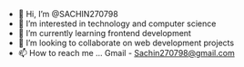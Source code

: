 - 👋 Hi, I’m @SACHIN270798
- 👀 I’m interested in technology and computer science 
- 🌱 I’m currently learning frontend development 
- 💞️ I’m looking to collaborate on web development projects 
- 📫 How to reach me ...
Gmail - Sachin270798@gmail.com 


<!---
SACHIN270798/SACHIN270798 is a ✨ special ✨ repository because its `README.md` (this file) appears on your GitHub profile.
You can click the Preview link to take a look at your changes.
--->
